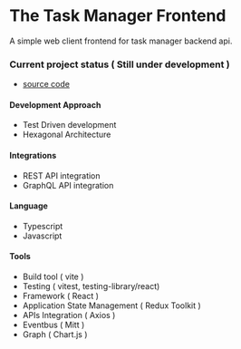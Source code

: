 # The Task Manager Frontend
A simple web client frontend for task manager backend api.<br>

### Current project status ( Still under development )
- [source code](https://github.com/vs-silva/task_manager_app_frontend)

#### Development Approach
- Test Driven development
- Hexagonal Architecture

#### Integrations
- REST API integration
- GraphQL API integration

#### Language
- Typescript
- Javascript

#### Tools
- Build tool ( vite )
- Testing ( vitest, testing-library/react)
- Framework ( React )
- Application State Management ( Redux Toolkit )
- APIs Integration ( Axios )
- Eventbus ( Mitt )
- Graph ( Chart.js )
